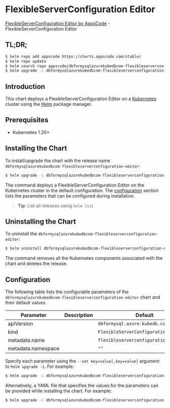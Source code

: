 # FlexibleServerConfiguration Editor

[FlexibleServerConfiguration Editor by AppsCode](https://appscode.com) - FlexibleServerConfiguration Editor

## TL;DR;

```bash
$ helm repo add appscode https://charts.appscode.com/stable/
$ helm repo update
$ helm search repo appscode/dbformysqlazurekubedbcom-flexibleserverconfiguration-editor --version=v0.18.0
$ helm upgrade -i dbformysqlazurekubedbcom-flexibleserverconfiguration-editor appscode/dbformysqlazurekubedbcom-flexibleserverconfiguration-editor -n default --create-namespace --version=v0.18.0
```

## Introduction

This chart deploys a FlexibleServerConfiguration Editor on a [Kubernetes](http://kubernetes.io) cluster using the [Helm](https://helm.sh) package manager.

## Prerequisites

- Kubernetes 1.20+

## Installing the Chart

To install/upgrade the chart with the release name `dbformysqlazurekubedbcom-flexibleserverconfiguration-editor`:

```bash
$ helm upgrade -i dbformysqlazurekubedbcom-flexibleserverconfiguration-editor appscode/dbformysqlazurekubedbcom-flexibleserverconfiguration-editor -n default --create-namespace --version=v0.18.0
```

The command deploys a FlexibleServerConfiguration Editor on the Kubernetes cluster in the default configuration. The [configuration](#configuration) section lists the parameters that can be configured during installation.

> **Tip**: List all releases using `helm list`

## Uninstalling the Chart

To uninstall the `dbformysqlazurekubedbcom-flexibleserverconfiguration-editor`:

```bash
$ helm uninstall dbformysqlazurekubedbcom-flexibleserverconfiguration-editor -n default
```

The command removes all the Kubernetes components associated with the chart and deletes the release.

## Configuration

The following table lists the configurable parameters of the `dbformysqlazurekubedbcom-flexibleserverconfiguration-editor` chart and their default values.

|     Parameter      | Description |                      Default                      |
|--------------------|-------------|---------------------------------------------------|
| apiVersion         |             | <code>dbformysql.azure.kubedb.com/v1alpha1</code> |
| kind               |             | <code>FlexibleServerConfiguration</code>          |
| metadata.name      |             | <code>flexibleserverconfiguration</code>          |
| metadata.namespace |             | <code>""</code>                                   |


Specify each parameter using the `--set key=value[,key=value]` argument to `helm upgrade -i`. For example:

```bash
$ helm upgrade -i dbformysqlazurekubedbcom-flexibleserverconfiguration-editor appscode/dbformysqlazurekubedbcom-flexibleserverconfiguration-editor -n default --create-namespace --version=v0.18.0 --set apiVersion=dbformysql.azure.kubedb.com/v1alpha1
```

Alternatively, a YAML file that specifies the values for the parameters can be provided while
installing the chart. For example:

```bash
$ helm upgrade -i dbformysqlazurekubedbcom-flexibleserverconfiguration-editor appscode/dbformysqlazurekubedbcom-flexibleserverconfiguration-editor -n default --create-namespace --version=v0.18.0 --values values.yaml
```
